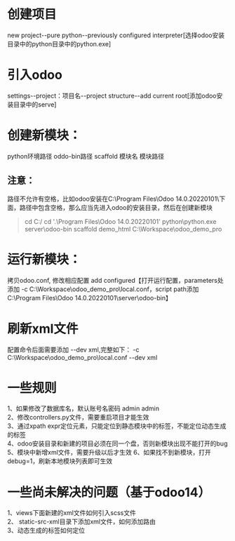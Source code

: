# 创建项目
  new project--pure python--previously configured interpreter[选择odoo安装目录中的python目录中的python.exe]

# 引入odoo
  settings--project：项目名--project structure--add current root[添加odoo安装目录中的serve]

# 创建新模块：
 python环境路径  oddo-bin路径  scaffold  模块名  模块路径

## 注意：
 路径不允许有空格，比如odoo安装在C:\Program Files\Odoo 14.0.20220101\下面，路径中包含空格，那么应当先进入odoo的安装目录，然后在创建新模块
  > cd C:/
  > cd '.\Program Files\Odoo 14.0.20220101\'
  > python\python.exe server\odoo-bin scaffold demo_html C:\Workspace\odoo_demo_pro

# 运行新模块：
  拷贝odoo.conf, 修改相应配置
  add configured【打开运行配置，parameters处添加 -c C:\Workspace\odoo_demo_pro\local.conf，script path添加C:\Program Files\Odoo 14.0.20220101\server\odoo-bin】

# 刷新xml文件
  配置命令后面需要添加 --dev xml,完整如下：
  -c C:\Workspace\odoo_demo_pro\local.conf --dev xml

# 一些规则
  1、如果修改了数据库名，默认账号名密码  admin  admin\
  2、修改controllers.py文件，需要重启项目才能生效\
  3、通过xpath expr定位元素，只能定位到静态模块中的标签，不能定位动态生成的标签\
  4、odoo安装目录和新建的项目必须在同一个盘，否则新模块出现不能打开的bug\
  5、模块中新增xml文件，需要升级以后才生效
  6、如果找不到新模块，打开debug=1，刷新本地模块列表即可生效

# 一些尚未解决的问题（基于odoo14）
  1、views下面新建的xml文件如何引入scss文件\
  2、 static-src-xml目录下添加xml文件，如何添加路由\
  3、动态生成的标签如何定位
  